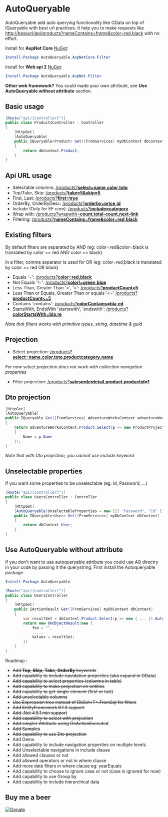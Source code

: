 # AutoQueryable
AutoQueryable add auto querying functionality like OData on top of IQueryable with best url practices. It help you to make requests like [http://baseurl/api/products?nameContains=frame&color=red,black](http://baseurl/api/products?nameContains=frame&color=red,black) with no effort.

Install for **AspNet Core** [NuGet](https://www.nuget.org/packages/AutoQueryable.AspNetCore.Filter/):
```powershell
Install-Package AutoQueryable.AspNetCore.Filter
```

Install for **Web api 2** [NuGet](https://www.nuget.org/packages/AutoQueryable.AspNet.Filter/):
```powershell
Install-Package AutoQueryable.AspNet.Filter
```

**Other web framework?** You could made your own attribute, see **Use AutoQueryable without attribute** section.

## Basic usage
```c#
[Route("api/[controller]")]
public class ProductsController : Controller
{
    [HttpGet]
    [AutoQueryable]
    public IQueryable<Product> Get([FromServices] myDbContext dbContext)
    {
        return dbContext.Product;
    }
}
```

## Api URL usage
- Selectable columns: [/products?**select=name,color,toto**](/products?select=name,color,toto)
- Top/Take, Skip: [/products?**take=5&skip=5**](/products?take=5&skip=5)
- First, Last: [/products?**first=true**](/products?first=true)
- OrderBy, OrderByDesc: [/products?**orderby=price,id**](/products?orderby=price,id)
- Include (Only for EF core): [/products?**include=category**](/products?include=category)
- Wrap with: [/products?wrapwith=**count,total-count,next-link**](/products?wrapwith=count,total-count,next-link)
- Filtering: [/products?**nameContains=frame&color=red,black**](/products?nameContains=frame&color=red,black) 

## Existing filters
By default filters are separated by AND (eg: color=red&color=black is translated by color == red AND color == black)

In a filter, comma separator is used for OR (eg: color=red,black is translated by color == red OR black)
- Equals '=': [/products?**color=red,black**](/products?color!=green,blue)
- Not Equals '!=': [/products?**color!=green,blue**](/products?color=red,black)
- Less Than, Greater Than '<', '>': [/products?**productCount\<5**](/products?productCount\<5)
- Less Than or Equals, Greater Than or equals '<=' [/products?**productCount\<=5**](/products?productCount\<=5)
- Contains 'contains': [/products?**colorContains=bla,ed**](/products?colorContains=bla,ed)
- StartsWith, EndsWith 'startswith', 'endswith': [/products?**colorStartsWith=bla,re**](/products?colorStartsWith=bla,re)

*Note that filters works with primitive types, string, datetime & guid*

## Projection
- Select projection: [/products?**select=name,color,toto,productcategory.name**](/products?select=name,color,toto,productcategory.name)

*For now select projection does not work with collection navigation properties*
- Filter projection: [/products?**salesorderdetail.product.productid=1**](/products?salesorderdetail.product.productid=1)

## Dto projection
```c#
[HttpGet]
[AutoQueryable]
public IQueryable Get([FromServices] AdventureWorksContext adventureWorksContext)
{
    return adventureWorksContext.Product.Select(p => new ProductProjection
    {
        Name = p.Name
    });
}
```
*Note that with Dto projection, you cannot use include keyword*

## Unselectable properties
If you want some properties to be unselectable (eg: Id, Password, ...)
```c#
[Route("api/[controller]")]
public class UsersController : Controller
{
    [HttpGet]
    [AutoQueryable(UnselectableProperties = new []{ "Password", "Id" })]
    public IQueryable<User> Get([FromServices] myDbContext dbContext)
    {
        return dbContext.User;
    }
}
```

## Use AutoQueryable without attribute 
If you don't want to use autoqueryable attribute you could use AQ directry in your code by passing it the querystring. 
First install the Autoqueryable package
```powershell
Install-Package AutoQueryable
```
```c#
[Route("api/[controller]")]
public class UsersController
{
    [HttpGet]
    public IActionResult Get([FromServices] myDbContext dbContext)
    {
        var resultSet = dbContext.Product.Select(p => new { ... }).AutoQueryable(queryString);
        return new OkObjectResult(new {
            foo = "",
            ....,
            Values = resultSet;
        })
    }
}
```

Roadmap :
- ~~Add **Top**, **Skip**, **Take**, **OrderBy** keywords~~
- ~~Add capability to include navidation properties (aka expand in OData)~~
- ~~Add capability to select properties (columns in table)~~
- ~~Add capability to make projection on entities~~
- ~~Add capability to get single element (first or last)~~
- ~~Add unselectable columns~~
- ~~Use Expression tree instead of DbSet\<T>.FromSql for filters~~
- ~~Add EntityFramework 6.1.3 support~~
- ~~Add .Net 4.5.1 min support~~
- ~~Add capability to select with projection~~
- ~~Add simpler Attribute using OnActionExecuted~~
- ~~Add Samples~~
- ~~Add capability to use Dto projection~~
- Add Demo
- Add capability to include navigation properties on multiple levels
- Add Unselectable navigations in include clause
- Add allowed clauses or not
- Add allowed operators or not in where clause
- Add more date filters in where clause eg: yearEquals
- Add capability to choose to ignore case or not (case is ignored for now)
- Add capability to use Group by
- Add capability to include hierarchical data

## Buy me a beer
[![Donate](https://img.shields.io/badge/Donate-PayPal-green.svg)](https://www.paypal.me/trenoncourt/5)
